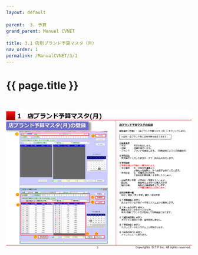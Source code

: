 ```yaml
---
layout: default

parent:  3. 予算
grand_parent: Manual CVNET

title: 3.1 店別ブランド予算マスタ（月）
nav_order: 1
permalink: /ManualCVNET/3/1
---
```


# {{ page.title }} <br/><br/>

<a href="/img/Yosan/Y3.PNG" target="_blank">
<img src="/img/Yosan/Y3.PNG" alt="login image"></a>